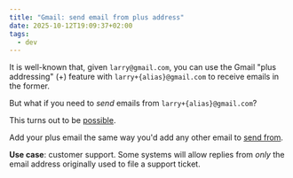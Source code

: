 ```yaml
---
title: "Gmail: send email from plus address"
date: 2025-10-12T19:09:37+02:00
tags:
  - dev
---
```


It is well-known that, given `larry@gmail.com`, you can use the Gmail "plus
addressing" (+) feature with `larry+{alias}@gmail.com` to receive emails in the
former.

But what if you need to _send_ emails from `larry+{alias}@gmail.com`?

This turns out to be [possible](https://webapps.stackexchange.com/questions/3598/is-there-any-way-to-send-an-email-from-a-gmail-plus-address).

Add your plus email the same way you'd add any other email to [send
from](https://support.google.com/mail/answer/22370).

**Use case**: customer support. Some systems will allow replies from _only_ the
email address originally used to file a support ticket.
